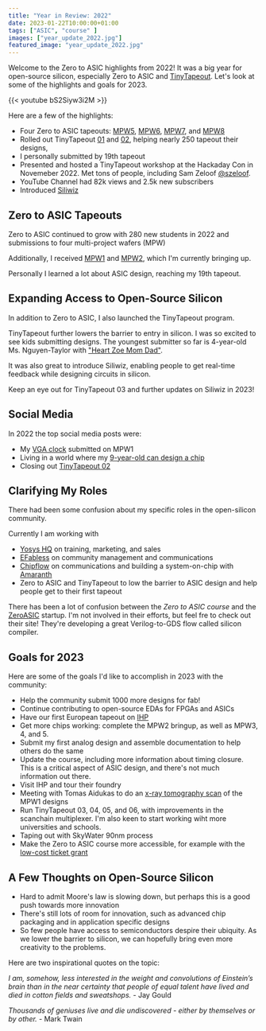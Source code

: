 ```yaml
---
title: "Year in Review: 2022"
date: 2023-01-22T10:00:00+01:00
tags: ["ASIC", "course" ]
images: ["year_update_2022.jpg"]
featured_image: "year_update_2022.jpg"
---
```


Welcome to the Zero to ASIC highlights from 2022! It was a big year for open-source silicon, especially Zero to ASIC and [TinyTapeout](https://tinytapeout.com). Let's look at some of the highlights and goals for 2023.

{{< youtube bS2Siyw3i2M >}}

Here are a few of the highlights:
* Four Zero to ASIC tapeouts: [MPW5](/post/mpw5_submitted/), [MPW6](/post/mpw6_submitted/), [MPW7](/post/mpw7_submitted/), and [MPW8](/post/mpw8_submitted/)
* Rolled out TinyTapeout [01](https://tinytapeout.com/runs/tt01/) and [02](https://tinytapeout.com/runs/tt02/), helping nearly 250 tapeout their designs,
* I personally submitted by 19th tapeout
* Presented and hosted a TinyTapeout workshop at the Hackaday Con in Novemeber 2022. Met tons of people, including Sam Zeloof [@szeloof](https://twitter.com/szeloof).
* YouTube Channel had 82k views and 2.5k new subscribers
* Introduced [Siliwiz](https://www.youtube.com/watch?v=V9xCa4RNfCM)


## Zero to ASIC Tapeouts
Zero to ASIC continued to grow with 280 new students in 2022 and submissions to four multi-project wafers (MPW)

Additionally, I received [MPW1](/post/mpw1-is-alive/) and [MPW2](https://twitter.com/matthewvenn/status/1588656855353790465?s=20), which I'm currently bringing up.

Personally I learned a lot about ASIC design, reaching my 19th tapeout. 

## Expanding Access to Open-Source Silicon
In addition to Zero to ASIC, I also launched the TinyTapeout program. 

TinyTapeout further lowers the barrier to entry in silicon. I was so excited to see kids submitting designs. The youngest submitter so far is 4-year-old Ms. Nguyen-Taylor with ["Heart Zoe Mom Dad"](https://tinytapeout.com/runs/tt02/031/).

It was also great to introduce Siliwiz, enabling people to get real-time feedback while designing circuits in silicon.

Keep an eye out for TinyTapeout 03 and further updates on Siliwiz in 2023!

## Social Media
In 2022 the top social media posts were:
* My [VGA clock](https://twitter.com/matthewvenn/status/1509491474722967553?s=20) submitted on MPW1
* Living in a world where my [9-year-old can design a chip](https://twitter.com/matthewvenn/status/1566377267298697221)
* Closing out [TinyTapeout 02](https://twitter.com/matthewvenn/status/1598736789119930380?s=20)

## Clarifying My Roles
There had been some confusion about my specific roles in the open-silicon community.

Currently I am working with
* [Yosys HQ](https://www.yosyshq.com/) on training, marketing, and sales
* [EFabless](https://efabless.com/) on community management and communications
* [Chipflow](https://www.chipflow.io/) on communications and building a system-on-chip with [Amaranth](https://github.com/amaranth-lang/amaranth)
* Zero to ASIC and TinyTapeout to low the barrier to ASIC design and help people get to their first tapeout

There has been a lot of confusion between the *Zero to ASIC course* and the [ZeroASIC](https://www.zeroasic.com/) startup. I'm not involved in their efforts, but feel fre to check out their site! They're developing a great Verilog-to-GDS flow called silicon compiler.

## Goals for 2023
Here are some of the goals I'd like to accomplish in 2023 with the community:
* Help the community submit 1000 more designs for fab!
* Continue contributing to open-source EDAs for FPGAs and ASICs
* Have our first European tapeout on [IHP](https://www.ihp-solutions.com/index.php?id=11)
* Get more chips working: complete the MPW2 bringup, as well as MPW3, 4, and 5.
* Submit my first analog design and assemble documentation to help others do the same
* Update the course, including more information about timing closure. This is a critical aspect of ASIC design, and there's not much information out there.
* Visit IHP and tour their foundry
* Meeting with Tomas Aidukas to do an [x-ray tomography scan](https://www.youtube.com/watch?v=lEvf16Op2U8) of the MPW1 designs
* Run TinyTapeout 03, 04, 05, and 06, with improvements in the scanchain multiplexer. I'm also keen to start working wiht more universities and schools.
* Taping out with SkyWater 90nm process
* Make the Zero to ASIC course more accessible, for example with the [low-cost ticket grant](/#grant)

## A Few Thoughts on Open-Source Silicon
* Hard to admit Moore's law is slowing down, but perhaps this is a good push towards more innovation
* There's still lots of room for innovation, such as advanced chip packaging and in application specific designs
* So few people have access to semiconductors despire their ubiquity. As we lower the barrier to silicon, we can hopefully bring even more creativity to the problems.

Here are two inspirational quotes on the topic:

*I am, somehow, less interested in the weight and convolutions of Einstein’s brain than in the near certainty that people of equal talent have lived and died in cotton fields and sweatshops.* - Jay Gould

*Thousands of geniuses live and die undiscovered - either by themselves or by other.* - Mark Twain 

